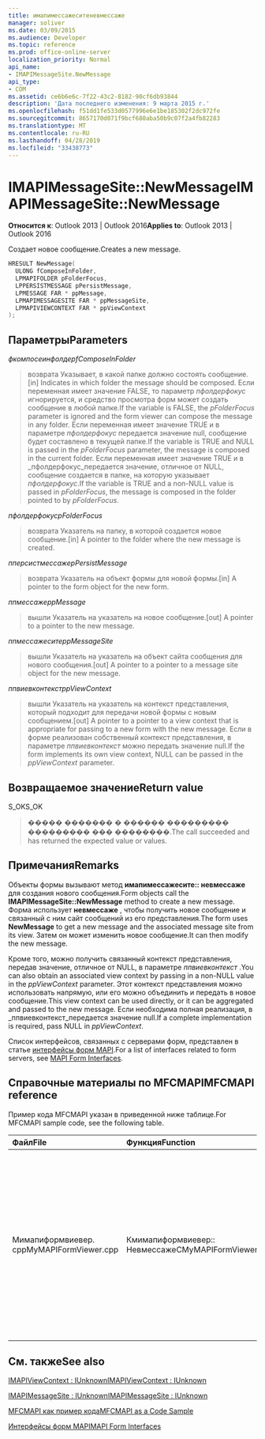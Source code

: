 ```yaml
---
title: имапимессажеситеневмессаже
manager: soliver
ms.date: 03/09/2015
ms.audience: Developer
ms.topic: reference
ms.prod: office-online-server
localization_priority: Normal
api_name:
- IMAPIMessageSite.NewMessage
api_type:
- COM
ms.assetid: ce6b6e6c-7f22-43c2-8182-90cf6db93844
description: 'Дата последнего изменения: 9 марта 2015 г.'
ms.openlocfilehash: f51dd1fe533d0577996e6e1be185302f2dc972fe
ms.sourcegitcommit: 8657170d071f9bcf680aba50b9c07f2a4fb82283
ms.translationtype: MT
ms.contentlocale: ru-RU
ms.lasthandoff: 04/28/2019
ms.locfileid: "33438773"
---
```

# <a name="imapimessagesitenewmessage"></a><span data-ttu-id="0bfc0-103">IMAPIMessageSite::NewMessage</span><span class="sxs-lookup"><span data-stu-id="0bfc0-103">IMAPIMessageSite::NewMessage</span></span>

  
  
<span data-ttu-id="0bfc0-104">**Относится к**: Outlook 2013 | Outlook 2016</span><span class="sxs-lookup"><span data-stu-id="0bfc0-104">**Applies to**: Outlook 2013 | Outlook 2016</span></span> 
  
<span data-ttu-id="0bfc0-105">Создает новое сообщение.</span><span class="sxs-lookup"><span data-stu-id="0bfc0-105">Creates a new message.</span></span>
  
```cpp
HRESULT NewMessage(
  ULONG fComposeInFolder,
  LPMAPIFOLDER pFolderFocus,
  LPPERSISTMESSAGE pPersistMessage,
  LPMESSAGE FAR * ppMessage,
  LPMAPIMESSAGESITE FAR * ppMessageSite,
  LPMAPIVIEWCONTEXT FAR * ppViewContext
);
```

## <a name="parameters"></a><span data-ttu-id="0bfc0-106">Параметры</span><span class="sxs-lookup"><span data-stu-id="0bfc0-106">Parameters</span></span>

 <span data-ttu-id="0bfc0-107">_фкомпосеинфолдер_</span><span class="sxs-lookup"><span data-stu-id="0bfc0-107">_fComposeInFolder_</span></span>
  
> <span data-ttu-id="0bfc0-108">возврата Указывает, в какой папке должно состоять сообщение.</span><span class="sxs-lookup"><span data-stu-id="0bfc0-108">[in] Indicates in which folder the message should be composed.</span></span> <span data-ttu-id="0bfc0-109">Если переменная имеет значение FALSE, то параметр _пфолдерфокус_ игнорируется, и средство просмотра форм может создать сообщение в любой папке.</span><span class="sxs-lookup"><span data-stu-id="0bfc0-109">If the variable is FALSE, the  _pFolderFocus_ parameter is ignored and the form viewer can compose the message in any folder.</span></span> <span data-ttu-id="0bfc0-110">Если переменная имеет значение TRUE и в параметре _пфолдерфокус_ передается значение null, сообщение будет составлено в текущей папке.</span><span class="sxs-lookup"><span data-stu-id="0bfc0-110">If the variable is TRUE and NULL is passed in the  _pFolderFocus_ parameter, the message is composed in the current folder.</span></span> <span data-ttu-id="0bfc0-111">Если переменная имеет значение TRUE и в _пфолдерфокус_передается значение, отличное от NULL, сообщение создается в папке, на которую указывает _пфолдерфокус_.</span><span class="sxs-lookup"><span data-stu-id="0bfc0-111">If the variable is TRUE and a non-NULL value is passed in  _pFolderFocus_, the message is composed in the folder pointed to by  _pFolderFocus_.</span></span>
    
 <span data-ttu-id="0bfc0-112">_пфолдерфокус_</span><span class="sxs-lookup"><span data-stu-id="0bfc0-112">_pFolderFocus_</span></span>
  
> <span data-ttu-id="0bfc0-113">возврата Указатель на папку, в которой создается новое сообщение.</span><span class="sxs-lookup"><span data-stu-id="0bfc0-113">[in] A pointer to the folder where the new message is created.</span></span>
    
 <span data-ttu-id="0bfc0-114">_пперсистмессаже_</span><span class="sxs-lookup"><span data-stu-id="0bfc0-114">_pPersistMessage_</span></span>
  
> <span data-ttu-id="0bfc0-115">возврата Указатель на объект формы для новой формы.</span><span class="sxs-lookup"><span data-stu-id="0bfc0-115">[in] A pointer to the form object for the new form.</span></span>
    
 <span data-ttu-id="0bfc0-116">_ппмессаже_</span><span class="sxs-lookup"><span data-stu-id="0bfc0-116">_ppMessage_</span></span>
  
> <span data-ttu-id="0bfc0-117">вышли Указатель на указатель на новое сообщение.</span><span class="sxs-lookup"><span data-stu-id="0bfc0-117">[out] A pointer to a pointer to the new message.</span></span>
    
 <span data-ttu-id="0bfc0-118">_ппмессажесите_</span><span class="sxs-lookup"><span data-stu-id="0bfc0-118">_ppMessageSite_</span></span>
  
> <span data-ttu-id="0bfc0-119">вышли Указатель на указатель на объект сайта сообщения для нового сообщения.</span><span class="sxs-lookup"><span data-stu-id="0bfc0-119">[out] A pointer to a pointer to a message site object for the new message.</span></span>
    
 <span data-ttu-id="0bfc0-120">_ппвиевконтекст_</span><span class="sxs-lookup"><span data-stu-id="0bfc0-120">_ppViewContext_</span></span>
  
> <span data-ttu-id="0bfc0-121">вышли Указатель на указатель на контекст представления, который подходит для передачи новой формы с новым сообщением.</span><span class="sxs-lookup"><span data-stu-id="0bfc0-121">[out] A pointer to a pointer to a view context that is appropriate for passing to a new form with the new message.</span></span> <span data-ttu-id="0bfc0-122">Если в форме реализован собственный контекст представления, в параметре _ппвиевконтекст_ можно передать значение null.</span><span class="sxs-lookup"><span data-stu-id="0bfc0-122">If the form implements its own view context, NULL can be passed in the  _ppViewContext_ parameter.</span></span> 
    
## <a name="return-value"></a><span data-ttu-id="0bfc0-123">Возвращаемое значение</span><span class="sxs-lookup"><span data-stu-id="0bfc0-123">Return value</span></span>

<span data-ttu-id="0bfc0-124">S_OK</span><span class="sxs-lookup"><span data-stu-id="0bfc0-124">S_OK</span></span> 
  
> <span data-ttu-id="0bfc0-125">����� ������� � ������ ��������� ��������� ��� ��������.</span><span class="sxs-lookup"><span data-stu-id="0bfc0-125">The call succeeded and has returned the expected value or values.</span></span>
    
## <a name="remarks"></a><span data-ttu-id="0bfc0-126">Примечания</span><span class="sxs-lookup"><span data-stu-id="0bfc0-126">Remarks</span></span>

<span data-ttu-id="0bfc0-127">Объекты формы вызывают метод **имапимессажесите:: невмессаже** для создания нового сообщения.</span><span class="sxs-lookup"><span data-stu-id="0bfc0-127">Form objects call the **IMAPIMessageSite::NewMessage** method to create a new message.</span></span> <span data-ttu-id="0bfc0-128">Форма использует **невмессаже** , чтобы получить новое сообщение и связанный с ним сайт сообщений из его представления.</span><span class="sxs-lookup"><span data-stu-id="0bfc0-128">The form uses **NewMessage** to get a new message and the associated message site from its view.</span></span> <span data-ttu-id="0bfc0-129">Затем он может изменить новое сообщение.</span><span class="sxs-lookup"><span data-stu-id="0bfc0-129">It can then modify the new message.</span></span> 
  
<span data-ttu-id="0bfc0-130">Кроме того, можно получить связанный контекст представления, передав значение, отличное от NULL, в параметре _ппвиевконтекст_ .</span><span class="sxs-lookup"><span data-stu-id="0bfc0-130">You can also obtain an associated view context by passing in a non-NULL value in the  _ppViewContext_ parameter.</span></span> <span data-ttu-id="0bfc0-131">Этот контекст представления можно использовать напрямую, или его можно объединить и передать в новое сообщение.</span><span class="sxs-lookup"><span data-stu-id="0bfc0-131">This view context can be used directly, or it can be aggregated and passed to the new message.</span></span> <span data-ttu-id="0bfc0-132">Если необходима полная реализация, в _ппвиевконтекст_передается значение null.</span><span class="sxs-lookup"><span data-stu-id="0bfc0-132">If a complete implementation is required, pass NULL in  _ppViewContext_.</span></span>
  
<span data-ttu-id="0bfc0-133">Список интерфейсов, связанных с серверами форм, представлен в статье [интерфейсы форм MAPI](mapi-form-interfaces.md).</span><span class="sxs-lookup"><span data-stu-id="0bfc0-133">For a list of interfaces related to form servers, see [MAPI Form Interfaces](mapi-form-interfaces.md).</span></span>
  
## <a name="mfcmapi-reference"></a><span data-ttu-id="0bfc0-134">Справочные материалы по MFCMAPI</span><span class="sxs-lookup"><span data-stu-id="0bfc0-134">MFCMAPI reference</span></span>

<span data-ttu-id="0bfc0-135">Пример кода MFCMAPI указан в приведенной ниже таблице.</span><span class="sxs-lookup"><span data-stu-id="0bfc0-135">For MFCMAPI sample code, see the following table.</span></span>
  
|<span data-ttu-id="0bfc0-136">**Файл**</span><span class="sxs-lookup"><span data-stu-id="0bfc0-136">**File**</span></span>|<span data-ttu-id="0bfc0-137">**Функция**</span><span class="sxs-lookup"><span data-stu-id="0bfc0-137">**Function**</span></span>|<span data-ttu-id="0bfc0-138">**Примечание**</span><span class="sxs-lookup"><span data-stu-id="0bfc0-138">**Comment**</span></span>|
|:-----|:-----|:-----|
|<span data-ttu-id="0bfc0-139">Мимапиформвиевер. cpp</span><span class="sxs-lookup"><span data-stu-id="0bfc0-139">MyMAPIFormViewer.cpp</span></span>  <br/> |<span data-ttu-id="0bfc0-140">Кмимапиформвиевер:: Невмессаже</span><span class="sxs-lookup"><span data-stu-id="0bfc0-140">CMyMAPIFormViewer::NewMessage</span></span>  <br/> |<span data-ttu-id="0bfc0-141">MFCMAPI использует метод **имапимессажесите:: невмессаже** для создания нового сообщения, создания экземпляра нового средства просмотра формы и вызова **сетперсист** для установки сообщения в средстве просмотра форм.</span><span class="sxs-lookup"><span data-stu-id="0bfc0-141">MFCMAPI uses the **IMAPIMessageSite::NewMessage** method to create a new message, instantiate a new form viewer, and call **SetPersist** to set the message on the form viewer.</span></span> <span data-ttu-id="0bfc0-142">Наконец, он возвращает средство просмотра форм в качестве сайта сообщений.</span><span class="sxs-lookup"><span data-stu-id="0bfc0-142">Finally, it returns the form viewer as the message site.</span></span>  <br/> |
   
## <a name="see-also"></a><span data-ttu-id="0bfc0-143">См. также</span><span class="sxs-lookup"><span data-stu-id="0bfc0-143">See also</span></span>



[<span data-ttu-id="0bfc0-144">IMAPIViewContext : IUnknown</span><span class="sxs-lookup"><span data-stu-id="0bfc0-144">IMAPIViewContext : IUnknown</span></span>](imapiviewcontextiunknown.md)
  
[<span data-ttu-id="0bfc0-145">IMAPIMessageSite : IUnknown</span><span class="sxs-lookup"><span data-stu-id="0bfc0-145">IMAPIMessageSite : IUnknown</span></span>](imapimessagesiteiunknown.md)


[<span data-ttu-id="0bfc0-146">MFCMAPI как пример кода</span><span class="sxs-lookup"><span data-stu-id="0bfc0-146">MFCMAPI as a Code Sample</span></span>](mfcmapi-as-a-code-sample.md)
  
[<span data-ttu-id="0bfc0-147">Интерфейсы форм MAPI</span><span class="sxs-lookup"><span data-stu-id="0bfc0-147">MAPI Form Interfaces</span></span>](mapi-form-interfaces.md)

